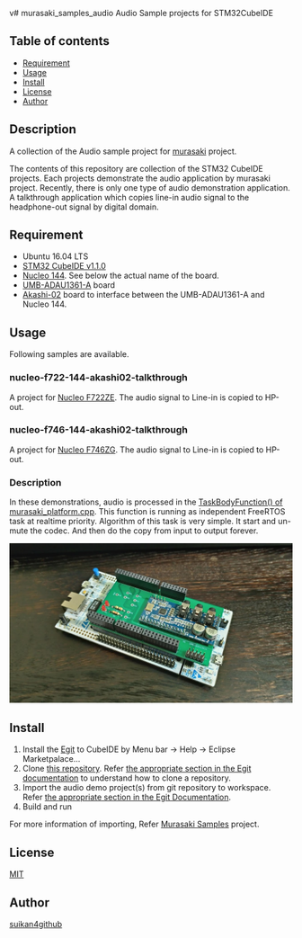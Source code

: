 v# murasaki_samples_audio
Audio Sample projects for STM32CubeIDE

## Table of contents
* [Requirement](#requirement)
* [Usage](#usage)
* [Install](#install)
* [License](#license)
* [Author](#author)


## Description
A collection of the Audio sample project for [murasaki](https://github.com/suikan4github/murasaki) project. 

The contents of this repository are collection of the STM32 CubeIDE projects. Each projects demonstrate the audio application by murasaki project. Recently, there is only one type of audio demonstration application. A talkthrough application which copies line-in audio signal to the headphone-out signal by digital domain. 

## Requirement
- Ubuntu 16.04 LTS
- [STM32 CubeIDE v1.1.0](https://www.st.com/en/development-tools/stm32cubeide.html)
- [Nucleo 144](https://www.st.com/ja/evaluation-tools/stm32-nucleo-boards.html). See below the actual name of the board. 
- [UMB-ADAU1361-A](http://dsps.shop-pro.jp/?pid=82798273) board
- [Akashi-02](https://github.com/suikan4github/Akashi-02) board to interface between the UMB-ADAU1361-A and Nucleo 144.

## Usage
Following samples are available. 

### nucleo-f722-144-akashi02-talkthrough
A project for [Nucleo F722ZE](https://www.st.com/content/st_com/ja/products/evaluation-tools/product-evaluation-tools/mcu-mpu-eval-tools/stm32-mcu-mpu-eval-tools/stm32-nucleo-boards/nucleo-f722ze.html). The audio signal to Line-in is copied to HP-out.

### nucleo-f746-144-akashi02-talkthrough
A project for [Nucleo F746ZG](https://www.st.com/content/st_com/ja/products/evaluation-tools/product-evaluation-tools/mcu-mpu-eval-tools/stm32-mcu-mpu-eval-tools/stm32-nucleo-boards/nucleo-f746zg.html). The audio signal to Line-in is copied to HP-out.

### Description
In these demonstrations, audio is processed in the [TaskBodyFunction() of murasaki_platform.cpp](https://github.com/suikan4github/murasaki_samples_audio/blob/f5f244cac2e12f1a8772ab1323214e0768015867/nucleo-f722-144-akashi02-talkthrough/Core/Src/murasaki_platform.cpp#L605). This function is running as independent FreeRTOS task at realtime priority. Algorithm of this task is very simple. It start and un-mute the codec. And then do the copy from input to output forever. 

![Nucleo 144 + audio board](img/P_20191125_224443_vHDR_On_HP.jpg)

## Install
1. Install the [Egit](https://www.eclipse.org/egit/) to CubeIDE by Menu bar -> Help -> Eclipse Marketpalace...
1. Clone [this repository](https://github.com/suikan4github/murasaki_samples_audio.git). Refer [the appropriate section in the Egit documentation](https://wiki.eclipse.org/EGit/User_Guide#Cloning_Remote_Repositories) to understand how to clone a repository.
1. Import the audio demo project(s) from git repository to workspace. Refer [the appropriate section in the Egit Documentation](https://wiki.eclipse.org/EGit/User_Guide#Starting_from_existing_Git_Repositories).
1. Build and run

For more information of importing, Refer [Murasaki Samples](https://github.com/suikan4github/murasaki_samples) project. 

## License

[MIT](LICENSE)

## Author

[suikan4github](https://github.com/suikan4github)
